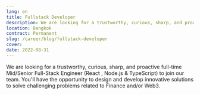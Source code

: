 ```yaml
---
lang: en
title: Fullstack Developer
description: We are looking for a trustworthy, curious, sharp, and proactive full-time Mid/Senior Full-Stack Engineer (React , Node.js & TypeScript) to join our team. You'll have the opportunity to design and develop innovative solutions to solve challenging problems related to Finance and/or Web3.
location: Bangkok
contract: Permanent
slug: /career/blog/fullstack-developer
cover: 
date: 2022-08-31
---
```


We are looking for a trustworthy, curious, sharp, and proactive full-time Mid/Senior Full-Stack Engineer (React , Node.js
& TypeScript) to join our team. You'll have the opportunity to design and develop innovative solutions to solve
challenging problems related to Finance and/or Web3.

